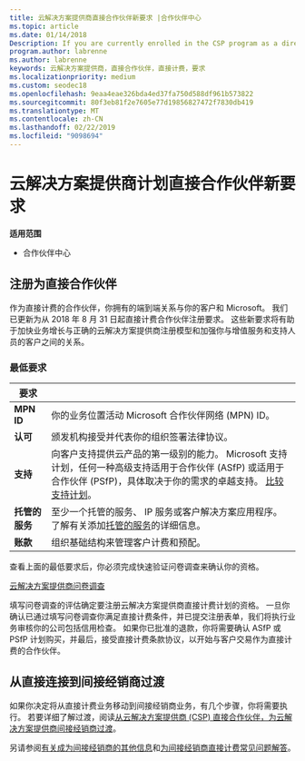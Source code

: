 ```yaml
---
title: 云解决方案提供商直接合作伙伴新要求 |合作伙伴中心
ms.topic: article
ms.date: 01/14/2018
Description: If you are currently enrolled in the CSP program as a direct partner, you should prepare to meet these updated support and services requirements.
program.author: labrenne
ms.author: labrenne
keywords: 云解决方案提供商，直接合作伙伴，直接计费，要求
ms.localizationpriority: medium
ms.custom: seodec18
ms.openlocfilehash: 9eaa4eae326bda4ed37fa750d588df961b573822
ms.sourcegitcommit: 80f3eb81f2e7605e77d19856827472f7830db419
ms.translationtype: MT
ms.contentlocale: zh-CN
ms.lasthandoff: 02/22/2019
ms.locfileid: "9098694"
---
```

# <a name="csp-direct-partner-new-requirements"></a>云解决方案提供商计划直接合作伙伴新要求

**适用范围**

- 合作伙伴中心

## <a name="enroll-as-a-direct-partner"></a>注册为直接合作伙伴

作为直接计费的合作伙伴，你拥有的端到端关系与你的客户和 Microsoft。 我们已更新为从 2018 年 8 月 31 日起直接计费合作伙伴注册要求。 这些新要求将有助于加快业务增长与正确的云解决方案提供商注册模型和加强你与增值服务和支持人员的客户之间的关系。 

### <a name="minimum-requirements"></a>最低要求

|**要求**|                             |
|--------------------------------|--------------------------------------------------------------|
|**MPN ID**   |你的业务位置活动 Microsoft 合作伙伴网络 (MPN) ID。   |
|**认可**   |颁发机构接受并代表你的组织签署法律协议。|
|**支持**  |向客户支持提供云产品的第一级别的能力。 Microsoft 支持计划，任何一种高级支持适用于合作伙伴 (ASfP) 或适用于合作伙伴 (PSfP)，具体取决于你的需求的卓越支持。 [比较支持计划](https://partner.microsoft.com/en-US/support/partnersupport)。 |
|**托管的服务**   |至少一个托管的服务、 IP 服务或客户解决方案应用程序。 了解有关添加[托管的服务](https://partner.microsoft.com/en-US/business-opportunities/managed-services-provider)的详细信息。|
|**账款** |组织基础结构来管理客户计费和预配。 

查看上面的最低要求后，你必须完成快速验证问卷调查来确认你的资格。 

[云解决方案提供商问卷调查](https://partner.microsoft.com/cloud-solution-provider/assessment)

填写问卷调查的评估确定要注册云解决方案提供商直接计费计划的资格。 一旦你确认已通过填写问卷调查你满足直接计费条件，并已提交注册表单，我们将执行业务审核你的公司包括信用检查。 如果你已批准的退款，你将需要确认 ASfP 或 PSfP 计划购买，并最后，接受直接计费条款协议，以开始与客户交易作为直接计费的合作伙伴。

## <a name="transition-from-direct-to-indirect-reseller"></a>从直接连接到间接经销商过渡

如果你决定将从直接计费业务移动到间接经销商业务，有几个步骤，你将需要执行。 若要详细了解过渡，阅读[从云解决方案提供商 (CSP) 直接合作伙伴，为云解决方案提供商间接经销商过渡](transition-direct-to-indirect.md)。 

另请参阅[有关成为间接经销商的其他信息](https://assetsprod.microsoft.com/csp-directbill-to-indirect-transition.pdf)和[为间接经销商直接计费常见问题解答](https://assetsprod.microsoft.com/mpn/direct-bill-partner-faq.pdf)。
